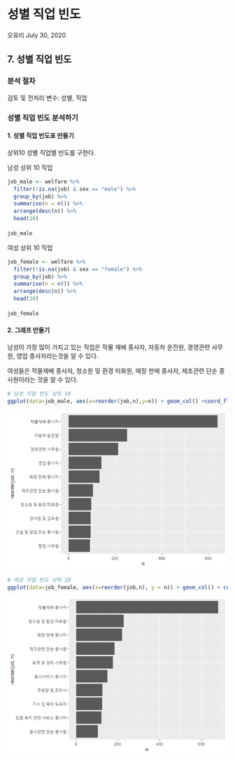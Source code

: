 성별 직업 빈도
================
오유리
July 30, 2020

## 7\. 성별 직업 빈도

### 분석 절차

검토 및 전처리 변수: 성별, 직업

### 성별 직업 빈도 분석하기

#### 1\. 성별 직업 빈도표 만들기

상위10 성별 직업별 빈도를 구한다.

남성 상위 10 직업

``` r
job_male <- welfare %>% 
  filter(!is.na(job) & sex == "male") %>% 
  group_by(job) %>% 
  summarise(n = n()) %>% 
  arrange(desc(n)) %>% 
  head(10)

job_male
```

여성 상위 10 직업

``` r
job_female <- welfare %>% 
  filter(!is.na(job) & sex == "female") %>% 
  group_by(job) %>% 
  summarise(n = n()) %>% 
  arrange(desc(n)) %>% 
  head(10)

job_female
```

#### 2\. 그래프 만들기

남성이 가장 많이 가지고 있는 직업은 작물 재배 종사자, 자동차 운전원, 경영관련 사무원, 영업 종사자라는것을 알 수 있다.

여성들은 작물재배 종사자, 청소원 및 환경 미화원, 매장 판매 종사자, 제조관련 단순 종사원이라는 것을 알 수 있다.

``` r
# 남성 직업 빈도 상위 10
ggplot(data=job_male, aes(x=reorder(job,n),y=n)) + geom_col() +coord_flip()
```

![](welfare07_files/figure-gfm/unnamed-chunk-4-1.png)<!-- -->

``` r
# 여성 직업 빈도 상위 10
ggplot(data=job_female, aes(x=reorder(job,n), y = n)) + geom_col() + coord_flip()
```

![](welfare07_files/figure-gfm/unnamed-chunk-4-2.png)<!-- -->
